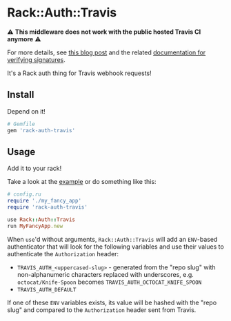 # Rack::Auth::Travis

:warning: **This middleware does not work with the public hosted Travis CI
anymore** :warning:

For more details, see [this blog
post](https://blog.travis-ci.com/2016-08-31-webhook-delivery-changes) and
the related [documentation for verifying
signatures](https://docs.travis-ci.com/user/notifications#Verifying-Webhook-requests).

It's a Rack auth thing for Travis webhook requests!

## Install

Depend on it!

``` ruby
# Gemfile
gem 'rack-auth-travis'
```

## Usage

Add it to your rack!

Take a look at the [example](./example) or do something like this:

``` ruby
# config.ru
require './my_fancy_app'
require 'rack-auth-travis'

use Rack::Auth::Travis
run MyFancyApp.new
```

When `use`'d without arguments, `Rack::Auth::Travis` will add an `ENV`-based
authenticator that will look for the following variables and use their values to
authenticate the `Authorization` header:

- `TRAVIS_AUTH_<uppercased-slug>` - generated from the "repo slug" with
  non-alphanumeric characters replaced with underscores, e.g.
  `octocat/Knife-Spoon` becomes `TRAVIS_AUTH_OCTOCAT_KNIFE_SPOON`
- `TRAVIS_AUTH_DEFAULT`

If one of these `ENV` variables exists, its value will be hashed with the "repo
slug" and compared to the `Authorization` header sent from Travis.
